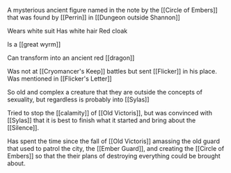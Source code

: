 A mysterious ancient figure named in the note by the [[Circle of Embers]] that was found by [[Perrin]] in [[Dungeon outside Shannon]]

Wears white suit
Has white hair
Red cloak

Is a [[great wyrm]]

Can transform into an ancient red [[dragon]]

Was not at [[Cryomancer's Keep]] battles but sent [[Flicker]] in his place.
Was mentioned in [[Flicker's Letter]] 

So old and complex a creature that they are outside the concepts of sexuality, but regardless is probably into [[Sylas]]

Tried to stop the [[calamity]] of [[Old Victoris]], but was convinced with [[Sylas]] that it is best to finish what it started and bring about the [[Silence]].

Has spent the time since the fall of [[Old Victoris]] amassing the old guard that used to patrol the city, the [[Ember Guard]], and creating the [[Circle of Embers]] so that the their plans of destroying everything could be brought about.